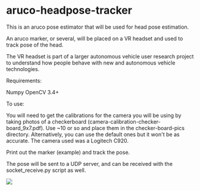 # aruco-headpose-tracker

This is an aruco pose estimator that will be used for head pose estimation.

An aruco marker, or several, will be placed on a VR headset and used to track pose
of the head.  

The VR headset is part of a larger autonomous vehicle user research
project to understand how people behave with new and autonomous vehicle technologies.

Requirements:

Numpy
OpenCV 3.4+

To use:

You will need to get the calibrations for the camera you will be using by taking
photos of a checkerboard (camera-calibration-checker-board_9x7.pdf).  Use ~10 or so
and place them in the checker-board-pics directory.  Alternatively, you can use the 
default ones but it won't be as accurate.  The camera used was a Logitech C920.

Print out the marker (example) and track the pose.

The pose will be sent to a UDP server, and can be received with the socket_receive.py
script as well.

![](pose-demo.gif)